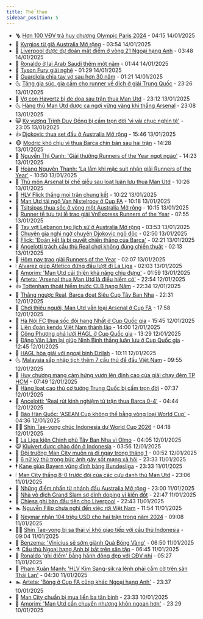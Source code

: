 ```yaml
---
title: Thể thao
sidebar_position: 5
---
```


<!-- vnexpress-the-thao:START -->
- 🪜 [Hơn 100 VĐV trả huy chương Olympic Paris 2024](https://vnexpress.net/hon-100-vdv-tra-huy-chuong-olympic-paris-2024-4838934.html) - 04:15 14/01/2025
- 🦩 [Kyrgios từ giã Australia Mở rộng](https://vnexpress.net/kyrgios-tu-gia-australia-mo-rong-4838930.html) - 03:54 14/01/2025
- 🧰 [Liverpool được dự đoán mất điểm ở vòng 21 Ngoại hạng Anh](https://vnexpress.net/liverpool-duoc-du-doan-mat-diem-o-vong-21-ngoai-hang-anh-4838916.html) - 03:48 14/01/2025
- 🤗 [Ronaldo ở lại Arab Saudi thêm một năm](https://vnexpress.net/ronaldo-o-lai-arab-saudi-them-mot-nam-4838839.html) - 01:44 14/01/2025
- 🥳 [Tyson Fury giải nghệ](https://vnexpress.net/tyson-fury-giai-nghe-4838831.html) - 01:29 14/01/2025
- 🦣 [Guardiola chia tay vợ sau hơn 30 năm](https://vnexpress.net/guardiola-chia-tay-vo-sau-hon-30-nam-4838815.html) - 01:21 14/01/2025
- 🌜 [Tặng gia súc, gia cầm cho runner về đích ở giải Trung Quốc](https://vnexpress.net/tang-gia-suc-gia-cam-cho-runner-ve-dich-o-giai-trung-quoc-4838782.html) - 23:26 13/01/2025
- 🫶 [Vợ con Havertz bị đe dọa sau trận thua Man Utd](https://vnexpress.net/vo-con-havertz-bi-de-doa-sau-tran-thua-man-utd-4838781.html) - 23:12 13/01/2025
- 🌜 [Hàng thủ Man Utd được ca ngợi vững vàng khi thắng Arsenal](https://vnexpress.net/hang-thu-man-utd-duoc-ca-ngoi-vung-vang-khi-thang-arsenal-4838737.html) - 23:08 13/01/2025
- 😺 [Kỳ vương Trịnh Duy Đồng bị cấm trọn đời &#39;vì vài chục nghìn tệ&#39;](https://vnexpress.net/ky-vuong-trinh-duy-dong-bi-cam-tron-doi-vi-vai-chuc-nghin-te-4838789.html) - 23:05 13/01/2025
- 👍 [Djokovic thua set đầu ở Australia Mở rộng](https://vnexpress.net/djokovic-thua-set-dau-o-australia-mo-rong-4838795.html) - 15:46 13/01/2025
- 🐵 [Modric khó chịu vì thua Barca chín bàn sau hai trận](https://vnexpress.net/modric-kho-chiu-vi-thua-barca-chin-ban-sau-hai-tran-4838729.html) - 14:28 13/01/2025
- 💫 [Nguyễn Thị Oanh: &#39;Giải thưởng Runners of the Year ngọt ngào&#39;](https://vnexpress.net/nguyen-thi-oanh-giai-thuong-runners-of-the-year-ngot-ngao-4838770.html) - 14:23 13/01/2025
- 🦆 [Hoàng Nguyên Thanh: &#39;Lạ lẫm khi mặc suit nhận giải Runners of the Year&#39;](https://vnexpress.net/hoang-nguyen-thanh-la-lam-khi-mac-suit-nhan-giai-runners-of-the-year-4838728.html) - 10:50 13/01/2025
- 🙉 [Thủ môn Arsenal bị chế giễu sau loạt luân lưu thua Man Utd](https://vnexpress.net/thu-mon-arsenal-bi-che-gieu-sau-loat-luan-luu-thua-man-utd-4838703.html) - 10:26 13/01/2025
- 📝 [HLV Flick thắng mọi trận chung kết](https://vnexpress.net/hlv-flick-thang-moi-tran-chung-ket-4838681.html) - 10:22 13/01/2025
- 💯 [Man Utd tái ngộ Van Nistelrooy ở Cup FA](https://vnexpress.net/man-utd-tai-ngo-van-nistelrooy-o-cup-fa-4838718.html) - 10:18 13/01/2025
- 🌈 [Tsitsipas thua sốc ở vòng một Australia Mở rộng](https://vnexpress.net/tsitsipas-thua-soc-o-vong-mot-australia-mo-rong-4838711.html) - 10:15 13/01/2025
- 🦩 [Runner tề tựu tại lễ trao giải VnExpress Runners of the Year](https://vnexpress.net/runner-te-tuu-tai-le-trao-giai-vnexpress-runners-of-the-year-4838372-tong-thuat.html) - 07:55 13/01/2025
- 🐲 [Tay vợt Lebanon tạo lịch sử ở Australia Mở rộng](https://vnexpress.net/tay-vot-lebanon-tao-lich-su-o-australia-mo-rong-4838535.html) - 03:53 13/01/2025
- 🌁 [Chuyên gia nghi ngờ chuyện Djokovic ngộ độc](https://vnexpress.net/chuyen-gia-nghi-ngo-chuyen-djokovic-ngo-doc-4838520.html) - 02:50 13/01/2025
- 💯 [Flick: &#39;Đoàn kết là bí quyết chiến thắng của Barca&#39;](https://vnexpress.net/flick-doan-ket-la-bi-quyet-chien-thang-cua-barca-4838427.html) - 02:21 13/01/2025
- 🌝 [Ancelotti trách cầu thủ Real chơi không đúng chiến thuật](https://vnexpress.net/ancelotti-trach-cau-thu-real-choi-khong-dung-chien-thuat-4838419.html) - 02:13 13/01/2025
- 🤖 [Hôm nay trao giải Runners of the Year](https://vnexpress.net/hom-nay-trao-giai-runners-of-the-year-4838437.html) - 02:07 13/01/2025
- 🕯 [Alvarez giúp Atletico đứng đầu lượt đi La Liga](https://vnexpress.net/alvarez-giup-atletico-dung-dau-luot-di-la-liga-4838438.html) - 02:03 13/01/2025
- 🧰 [Amorim: &#39;Man Utd cải thiện khả năng chịu đựng&#39;](https://vnexpress.net/amorim-man-utd-cai-thien-kha-nang-chiu-dung-4838420.html) - 01:59 13/01/2025
- 🥳 [Arteta: &#39;Arsenal thua Man Utd là điều hiếm có&#39;](https://vnexpress.net/arteta-arsenal-thua-man-utd-la-dieu-hiem-co-4838417.html) - 22:54 12/01/2025
- 👍 [Tottenham thoát hiểm trước CLB hạng Năm](https://vnexpress.net/tottenham-thoat-hiem-truoc-clb-hang-nam-4838414.html) - 22:34 12/01/2025
- 💪 [Thắng ngược Real, Barca đoạt Siêu Cup Tây Ban Nha](https://vnexpress.net/thang-nguoc-real-barca-doat-sieu-cup-tay-ban-nha-4838415.html) - 22:31 12/01/2025
- 👹 [Chơi thiếu người, Man Utd vẫn loại Arsenal ở Cup FA](https://vnexpress.net/choi-thieu-nguoi-man-utd-van-loai-arsenal-o-cup-fa-4838405.html) - 17:58 12/01/2025
- 🧰 [Hà Nội FC thua sốc đội hạng Nhất ở Cup Quốc gia](https://vnexpress.net/ha-noi-fc-thua-soc-doi-hang-nhat-o-cup-quoc-gia-4838401.html) - 15:45 12/01/2025
- 🚀 [Liên đoàn kendo Việt Nam thành lập](https://vnexpress.net/lien-doan-kendo-viet-nam-thanh-lap-4838410.html) - 14:00 12/01/2025
- 🎃 [Công Phượng phá lưới HAGL ở Cup Quốc gia](https://vnexpress.net/cong-phuong-pha-luoi-hagl-o-cup-quoc-gia-4838375.html) - 13:29 12/01/2025
- 🧰 [Đặng Văn Lâm lại giúp Ninh Bình thắng luân lưu ở Cup Quốc gia](https://vnexpress.net/dang-van-lam-lai-giup-ninh-binh-thang-luan-luu-o-cup-quoc-gia-4838379.html) - 12:45 12/01/2025
- 👀 [HAGL hòa giải với ngoại binh Dzilah](https://vnexpress.net/hagl-hoa-giai-voi-ngoai-binh-dzilah-4838361.html) - 10:11 12/01/2025
- 🌜 [Malaysia sắp nhập tịch thêm 7 cầu thủ để đấu Việt Nam](https://vnexpress.net/malaysia-sap-nhap-tich-them-7-cau-thu-de-dau-viet-nam-4838358.html) - 09:55 12/01/2025
- 🫶 [Huy chương mang cảm hứng vươn lên đỉnh cao của giải chạy đêm TP HCM](https://vnexpress.net/huy-chuong-mang-cam-hung-vuon-len-dinh-cao-cua-giai-chay-dem-tp-hcm-4838077.html) - 07:49 12/01/2025
- 🦄 [Hàng loạt cao thủ cờ tướng Trung Quốc bị cấm trọn đời](https://vnexpress.net/hang-loat-cao-thu-co-tuong-trung-quoc-bi-cam-tron-doi-4838329.html) - 07:37 12/01/2025
- 🥳 [Ancelotti: &#39;Real rút kinh nghiệm từ trận thua Barca 0-4&#39;](https://vnexpress.net/ancelotti-real-rut-kinh-nghiem-tu-tran-thua-barca-0-4-4838233.html) - 04:44 12/01/2025
- 🐲 [Báo Hàn Quốc: &#39;ASEAN Cup không thể bằng vòng loại World Cup&#39;](https://vnexpress.net/bao-han-quoc-asean-cup-khong-the-bang-vong-loai-world-cup-4838165.html) - 04:36 12/01/2025
- 🧑‍🏫 [Shin Tae-yong chúc Indonesia dự World Cup 2026](https://vnexpress.net/shin-tae-yong-chuc-indonesia-du-world-cup-2026-4838261.html) - 04:18 12/01/2025
- 🤔 [La Liga kiện Chính phủ Tây Ban Nha vì Olmo](https://vnexpress.net/la-liga-kien-chinh-phu-tay-ban-nha-vi-olmo-4838227.html) - 04:05 12/01/2025
- 😺 [Kluivert được chào đón ở Indonesia](https://vnexpress.net/kluivert-duoc-chao-don-o-indonesia-4838253.html) - 03:56 12/01/2025
- 💪 [Đội trưởng Man City muốn ra đi ngay trong tháng 1](https://vnexpress.net/doi-truong-man-city-muon-ra-di-ngay-trong-thang-1-4838223.html) - 00:52 12/01/2025
- 💼 [6 nữ kỳ thủ trong bức ảnh gây sốt mạng xã hội](https://vnexpress.net/6-nu-ky-thu-trong-buc-anh-gay-sot-mang-xa-hoi-4838203.html) - 23:33 11/01/2025
- 🕴 [Kane giúp Bayern vững đỉnh bảng Bundesliga](https://vnexpress.net/kane-giup-bayern-vung-dinh-bang-bundesliga-4838216.html) - 23:33 11/01/2025
- 🕯 [Man City thắng 8-0 trước đội của các cựu danh thủ Man Utd](https://vnexpress.net/man-city-thang-8-0-truoc-doi-cua-cac-cuu-danh-thu-man-utd-4838214.html) - 23:06 11/01/2025
- 📝 [Những điểm nhấn từ nhánh đấu Australia Mở rộng](https://vnexpress.net/nhung-diem-nhan-tu-nhanh-dau-australia-mo-rong-4838206.html) - 23:00 11/01/2025
- 🧐 [Nhà vô địch Grand Slam sợ dính doping vì kiến đốt](https://vnexpress.net/nha-vo-dich-grand-slam-so-dinh-doping-vi-kien-dot-4838209.html) - 22:47 11/01/2025
- 🙉 [Chiesa ghi bàn đầu tiên cho Liverpool](https://vnexpress.net/chiesa-ghi-ban-dau-tien-cho-liverpool-4838204.html) - 22:43 11/01/2025
- 🏊 [Nguyễn Filip chưa nghĩ đến việc rời Việt Nam](https://vnexpress.net/nguyen-filip-chua-nghi-den-viec-roi-viet-nam-4838167.html) - 11:54 11/01/2025
- 🌊 [Neymar nhận 104 triệu USD cho hai trận trong năm 2024](https://vnexpress.net/neymar-nhan-104-trieu-usd-cho-hai-tran-trong-nam-2024-4838035.html) - 09:08 11/01/2025
- 👨‍🏫 [Shin Tae-yong bị sa thải vì khó giao tiếp với cầu thủ Indonesia](https://vnexpress.net/shin-tae-yong-bi-sa-thai-vi-kho-giao-tiep-voi-cau-thu-indonesia-4838071.html) - 09:04 11/01/2025
- 🥷 [Benzema: &#39;Vinicius sẽ sớm giành Quả Bóng Vàng&#39;](https://vnexpress.net/benzema-vinicius-se-som-gianh-qua-bong-vang-4838075.html) - 06:50 11/01/2025
- ⚗️ [Cầu thủ Ngoại hạng Anh bị bắt trên sân tập](https://vnexpress.net/cau-thu-ngoai-hang-anh-bi-bat-tren-san-tap-4838099.html) - 06:45 11/01/2025
- 🌮 [Ronaldo &#39;ghi điểm&#39; bằng hành động đẹp với CĐV nhí](https://vnexpress.net/ronaldo-ghi-diem-bang-hanh-dong-dep-voi-cdv-nhi-4837814.html) - 05:27 11/01/2025
- 🤩 [Phạm Xuân Mạnh: &#39;HLV Kim Sang-sik ra lệnh phải cắm cờ trên sân Thái Lan&#39;](https://vnexpress.net/pham-xuan-manh-hlv-kim-sang-sik-ra-lenh-phai-cam-co-tren-san-thai-lan-4838014.html) - 04:30 11/01/2025
- 🏊 [Arteta: &#39;Bóng ở Cup FA cũng khác Ngoại hạng Anh&#39;](https://vnexpress.net/arteta-bong-o-cup-fa-cung-khac-ngoai-hang-anh-4837941.html) - 23:37 10/01/2025
- 🐎 [Man City chuẩn bị mua liền ba tân binh](https://vnexpress.net/man-city-chuan-bi-mua-lien-ba-tan-binh-4837927.html) - 23:33 10/01/2025
- 💫 [Amorim: &#39;Man Utd cần chuyển nhượng khôn ngoan hơn&#39;](https://vnexpress.net/amorim-man-utd-can-chuyen-nhuong-khon-ngoan-hon-4837945.html) - 23:29 10/01/2025<!-- vnexpress-the-thao:END -->
